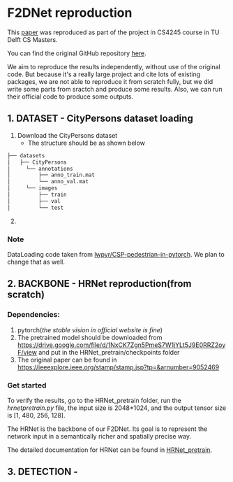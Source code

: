 # F2DNet reproduction
This [paper](https://arxiv.org/pdf/2203.02331.pdf) was reproduced as part of the project in CS4245 course in TU Delft CS Masters.

You can find the original GitHub repository [here](https://github.com/AbdulHannanKhan/F2DNet).

We aim to reproduce the results independently, without use of the original code. But because it's a really large project and cite lots of existing packages, we are not able to reproduce it from scratch fully, but we did write some parts from sractch and produce some results. Also, we can run their official code to produce some outputs.

## 1. DATASET - CityPersons dataset loading 
1. Download the CityPersons dataset
   - The structure should be as shown below

```bash
├── datasets
│   ├── CityPersons
│     └── annotations
│         ├── anno_train.mat
│         └── anno_val.mat
│     └── images
│         ├── train
│         ├── val
│         └── test
```
2.




### Note 
DataLoading code taken from [lwpyr/CSP-pedestrian-in-pytorch](https://github.com/lwpyr/CSP-pedestrian-detection-in-pytorch/).
We plan to change that as well.

## 2. BACKBONE - HRNet reproduction(from scratch)
### Dependencies:
1. pytorch(*the stable vision in official website is fine*)
2. The pretrained model should be downloaded from
https://drive.google.com/file/d/1NxCK7Zgn5PmeS7W1jYLt5J9E0RRZ2oyF/view
and put in the HRNet_pretrain/checkpoints folder
3. The original paper can be found in https://ieeexplore.ieee.org/stamp/stamp.jsp?tp=&arnumber=9052469

### Get started
To verify the results, go to the HRNet_pretrain folder, run the *hrnetpretrain.py* file,
the input size is 2048*1024, and the output tensor size is [1, 480, 256, 128].

The HRNet is the backbone of our F2DNet. Its goal is to represent the network input in a semantically richer and spatially precise way.  

The detailed documentation for HRNet can be found in [HRNet_pretrain](./HRNet_pretrain/readme.md). 

## 3. DETECTION - 